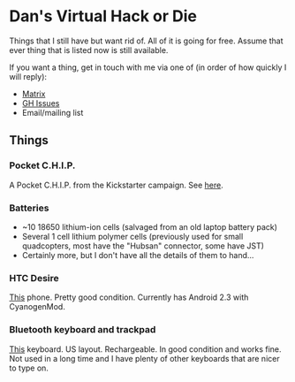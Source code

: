 # Dan's Virtual Hack or Die

Things that I still have but want rid of.
All of it is going for free.
Assume that ever thing that is listed now is still available.

If you want a thing, get in touch with me via one of (in order of how quickly I
will reply):
- [Matrix](https://matrix.to/#/@dannixon:matrix.org)
- [GH Issues](https://github.com/DanNixon/virtual_hack_or_die/issues/new)
- Email/mailing list

## Things

### Pocket C.H.I.P.

A Pocket C.H.I.P. from the Kickstarter campaign.
See [here](https://shop.pocketchip.co/collections/frontpage/products/pocket-c-h-i-p-new).

### Batteries

- ~10 18650 lithium-ion cells (salvaged from an old laptop battery pack)
- Several 1 cell lithium polymer cells (previously used for small quadcopters, most have the "Hubsan" connector, some have JST)
- Certainly more, but I don't have all the details of them to hand...

### HTC Desire

[This](https://en.wikipedia.org/wiki/HTC_Desire) phone.
Pretty good condition.
Currently has Android 2.3 with CyanogenMod.

### Bluetooth keyboard and trackpad

[This](https://1byone.com/ultra-slim-wireless-bluetooth-keyboard.html) keyboard.
US layout.
Rechargeable.
In good condition and works fine.
Not used in a long time and I have plenty of other keyboards that are nicer to type on.
